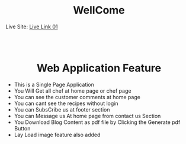 <center>
<h1>WellCome</h1>
</center>

Live Site: [Live Link 01](https://)

<br/>
<br/>

<center>
<h1>
Web Application Feature</h1>
</center>
<ul>
<li>This is a Single Page Application</li>
<li>You Will Get all chef at home page or chef page</li>
<li>You can see the customer comments at home page</li>
<li>You can cant see the recipes without login</li>
<li>You can SubsCribe us at footer section</li>
<li>You can Message us At home page from contact us Section</li>
<li>You Download Blog Content as pdf file by Clicking the Generate pdf Button </li>
<li>Lay Load image feature also added</li>
</ul>
